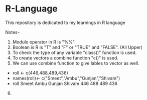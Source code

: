 # R-Language
This repository is dedicated to my learnings in R language

Notes-

1) Modulo operator in R is "%%".
2) Boolean is R is "T" and "F" or "TRUE" and "FALSE". (All Upper)
3) To check the type of any variable "class()" function is used.
4) To create vectors a combine function "c()" is used.
5) We can use combine function to give lables to vector as well. 
   
  - roll <- c(446,488,489,436)
  - names(roll)<- c("Smeet","Ambu","Gunjan","Shivam")
  - roll
  Smeet   Ambu Gunjan Shivam 
   446    488    489    436 
   
6) 
